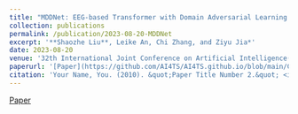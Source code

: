 ```yaml
---
title: "MDDNet: EEG-based Transformer with Domain Adversarial Learning for Major Depression Disorder Diagnosis "
collection: publications
permalink: /publication/2023-08-20-MDDNet
excerpt: '**Shaozhe Liu**, Leike An, Chi Zhang, and Ziyu Jia*'
date: 2023-08-20
venue: '32th International Joint Conference on Artificial Intelligence(<span style=" color: red;">IJCAI-workshop, CCF-A</span>)'
paperurl: '[Paper](https://github.com/AI4TS/AI4TS.github.io/blob/main/CameraReadys%201-22%202/11%5CCameraReady%5CIJCAI.pdf)'
citation: 'Your Name, You. (2010). &quot;Paper Title Number 2.&quot; <i>Journal 1</i>. 1(2).'
---
```


[Paper](https://github.com/AI4TS/AI4TS.github.io/blob/main/CameraReadys%201-22%202/11%5CCameraReady%5CIJCAI.pdf)

